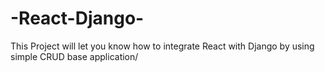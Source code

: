 # -React-Django-
This Project will let you know how to integrate React with Django by using simple CRUD base application/
